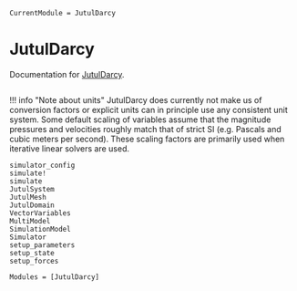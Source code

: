 ```@meta
CurrentModule = JutulDarcy
```

# JutulDarcy

Documentation for [JutulDarcy](https://github.com/sintefmath/JutulDarcy.jl).

```@index
```
!!! info "Note about units"
    JutulDarcy does currently not make us of conversion factors or explicit
    units can in principle use any consistent unit system. Some default scaling
    of variables assume that the magnitude pressures and velocities roughly
    match that of strict SI (e.g. Pascals and cubic meters per second). These
    scaling factors are primarily used when iterative linear solvers are used.

```@docs
simulator_config
simulate!
simulate
JutulSystem
JutulMesh
JutulDomain
VectorVariables
MultiModel
SimulationModel
Simulator
setup_parameters
setup_state
setup_forces
```

```@autodocs
Modules = [JutulDarcy]
```
